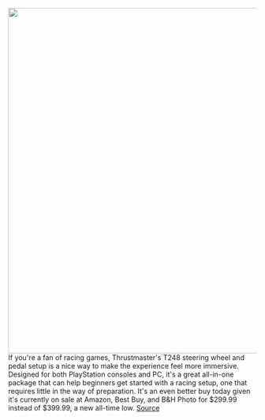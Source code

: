 <img src='https://cdn.vox-cdn.com/thumbor/pqaDfzxFGSbMloFoQxfUkzVDhSc=/0x0:1860x1232/1200x800/filters:focal(782x468:1078x764)/cdn.vox-cdn.com/uploads/chorus_image/image/70744031/ThrustmasterRacingWheel.0.png' width='700px' /><br/>
If you're a fan of racing games, Thrustmaster's T248 steering wheel and pedal setup is a nice way to make the experience feel more immersive. Designed for both PlayStation consoles and PC, it's a great all-in-one package that can help beginners get started with a racing setup, one that requires little in the way of preparation. It's an even better buy today given it's currently on sale at Amazon, Best Buy, and B&H Photo for $299.99 instead of $399.99, a new all-time low.
<a href='https://www.theverge.com/good-deals/2022/4/13/23021968/thrustmaster-racing-wheel-macbook-lenovo-flex-5-kindle-philips-hue-bulbs-deal-sale'> Source <a/>